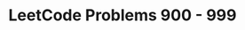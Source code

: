 ---
id: 0900-0999
title: LeetCode Problems 900 - 999
sidebar_label: 0900 - 0999
keywords:
  - LeetCode
  - LeeCode Problems
  - LeeCode Problems 900 - 999
  - dsa problems
---